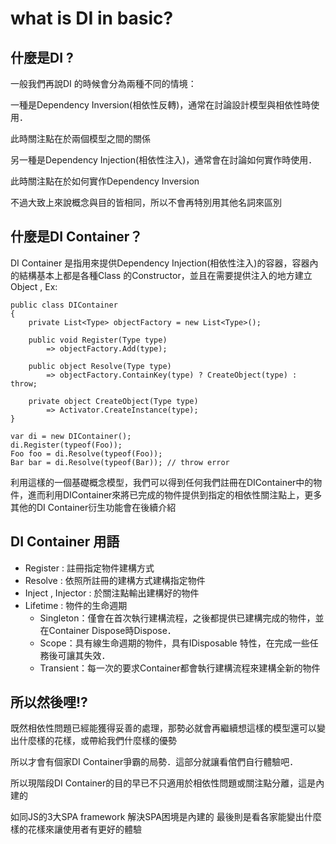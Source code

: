 # what is DI in basic?

## 什麼是DI ?

一般我們再說DI 的時候會分為兩種不同的情境：

一種是Dependency Inversion\(相依性反轉\)，通常在討論設計模型與相依性時使用．

此時關注點在於兩個模型之間的關係

另一種是Dependency Injection\(相依性注入\)，通常會在討論如何實作時使用．

此時關注點在於如何實作Dependency Inversion

不過大致上來說概念與目的皆相同，所以不會再特別用其他名詞來區別

## 什麼是DI Container？

DI Container 是指用來提供Dependency Injection\(相依性注入\)的容器，容器內的結構基本上都是各種Class 的Constructor，並且在需要提供注入的地方建立Object , Ex:

```text
public class DIContainer
{
    private List<Type> objectFactory = new List<Type>();

    public void Register(Type type) 
        => objectFactory.Add(type);

    public object Resolve(Type type) 
        => objectFactory.ContainKey(type) ? CreateObject(type) : throw;

    private object CreateObject(Type type) 
        => Activator.CreateInstance(type);
}

var di = new DIContainer();
di.Register(typeof(Foo));
Foo foo = di.Resolve(typeof(Foo)); 
Bar bar = di.Resolve(typeof(Bar)); // throw error
```

利用這樣的一個基礎概念模型，我們可以得到任何我們註冊在DIContainer中的物件，進而利用DIContainer來將已完成的物件提供到指定的相依性關注點上，更多其他的DI Container衍生功能會在後續介紹

## DI Container 用語

* Register : 註冊指定物件建構方式
* Resolve : 依照所註冊的建構方式建構指定物件
* Inject , Injector : 於關注點輸出建構好的物件
* Lifetime : 物件的生命週期
  * Singleton：僅會在首次執行建構流程，之後都提供已建構完成的物件，並在Container Dispose時Dispose．
  * Scope：具有線生命週期的物件，具有IDisposable 特性，在完成一些任務後可讓其失效．
  * Transient：每一次的要求Container都會執行建構流程來建構全新的物件

## 所以然後哩!?

既然相依性問題已經能獲得妥善的處理，那勢必就會再繼續想這樣的模型還可以變出什麼樣的花樣，或帶給我們什麼樣的優勢

所以才會有個家DI Container爭霸的局勢．這部分就讓看倌們自行體驗吧．

所以現階段DI Container的目的早已不只適用於相依性問題或關注點分離，這是內建的

如同JS的3大SPA framework 解決SPA困境是內建的 最後則是看各家能變出什麼樣的花樣來讓使用者有更好的體驗

